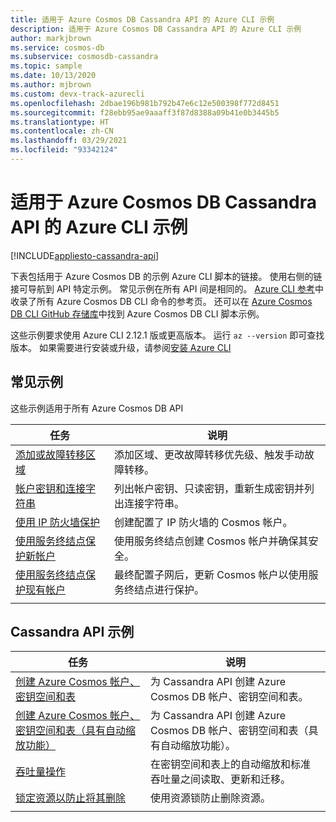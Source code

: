 ```yaml
---
title: 适用于 Azure Cosmos DB Cassandra API 的 Azure CLI 示例
description: 适用于 Azure Cosmos DB Cassandra API 的 Azure CLI 示例
author: markjbrown
ms.service: cosmos-db
ms.subservice: cosmosdb-cassandra
ms.topic: sample
ms.date: 10/13/2020
ms.author: mjbrown
ms.custom: devx-track-azurecli
ms.openlocfilehash: 2dbae196b981b792b47e6c12e500398f772d8451
ms.sourcegitcommit: f28ebb95ae9aaaff3f87d8388a09b41e0b3445b5
ms.translationtype: HT
ms.contentlocale: zh-CN
ms.lasthandoff: 03/29/2021
ms.locfileid: "93342124"
---
```

# <a name="azure-cli-samples-for-azure-cosmos-db-cassandra-api"></a>适用于 Azure Cosmos DB Cassandra API 的 Azure CLI 示例
[!INCLUDE[appliesto-cassandra-api](includes/appliesto-cassandra-api.md)]

下表包括用于 Azure Cosmos DB 的示例 Azure CLI 脚本的链接。 使用右侧的链接可导航到 API 特定示例。 常见示例在所有 API 间是相同的。 [Azure CLI 参考](/cli/azure/cosmosdb)中收录了所有 Azure Cosmos DB CLI 命令的参考页。 还可以在 [Azure Cosmos DB CLI GitHub 存储库](https://github.com/Azure-Samples/azure-cli-samples/tree/master/cosmosdb)中找到 Azure Cosmos DB CLI 脚本示例。

这些示例要求使用 Azure CLI 2.12.1 版或更高版本。 运行 `az --version` 即可查找版本。 如果需要进行安装或升级，请参阅[安装 Azure CLI](/cli/azure/install-azure-cli)

## <a name="common-samples"></a>常见示例

这些示例适用于所有 Azure Cosmos DB API

|任务 | 说明 |
|---|---|
| [添加或故障转移区域](scripts/cli/common/regions.md?toc=%2fcli%2fazure%2ftoc.json) | 添加区域、更改故障转移优先级、触发手动故障转移。|
| [帐户密钥和连接字符串](scripts/cli/common/keys.md?toc=%2fcli%2fazure%2ftoc.json) | 列出帐户密钥、只读密钥，重新生成密钥并列出连接字符串。|
| [使用 IP 防火墙保护](scripts/cli/common/ipfirewall.md?toc=%2fcli%2fazure%2ftoc.json)| 创建配置了 IP 防火墙的 Cosmos 帐户。|
| [使用服务终结点保护新帐户](scripts/cli/common/service-endpoints.md?toc=%2fcli%2fazure%2ftoc.json)| 使用服务终结点创建 Cosmos 帐户并确保其安全。|
| [使用服务终结点保护现有帐户](scripts/cli/common/service-endpoints-ignore-missing-vnet.md?toc=%2fcli%2fazure%2ftoc.json)| 最终配置子网后，更新 Cosmos 帐户以使用服务终结点进行保护。|
|||

## <a name="cassandra-api-samples"></a>Cassandra API 示例

|任务 | 说明 |
|---|---|
| [创建 Azure Cosmos 帐户、密钥空间和表](scripts/cli/cassandra/create.md?toc=%2fcli%2fazure%2ftoc.json)| 为 Cassandra API 创建 Azure Cosmos DB 帐户、密钥空间和表。 |
| [创建 Azure Cosmos 帐户、密钥空间和表（具有自动缩放功能）](scripts/cli/cassandra/autoscale.md?toc=%2fcli%2fazure%2ftoc.json)| 为 Cassandra API 创建 Azure Cosmos DB 帐户、密钥空间和表（具有自动缩放功能）。 |
| [吞吐量操作](scripts/cli/cassandra/throughput.md?toc=%2fcli%2fazure%2ftoc.json) | 在密钥空间和表上的自动缩放和标准吞吐量之间读取、更新和迁移。|
| [锁定资源以防止将其删除](scripts/cli/cassandra/lock.md?toc=%2fcli%2fazure%2ftoc.json)| 使用资源锁防止删除资源。|
|||
